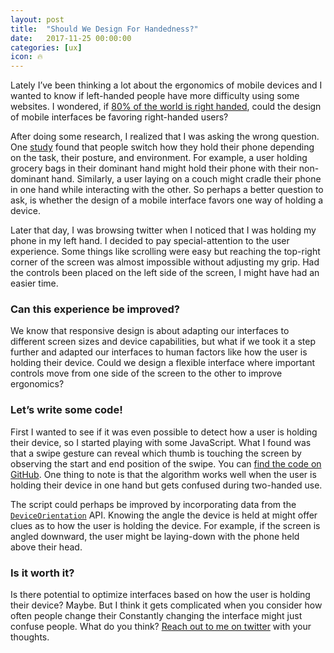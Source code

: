 ```yaml
---
layout: post
title:  "Should We Design For Handedness?"
date:   2017-11-25 00:00:00
categories: [ux]
icon: 🔥
---
```


Lately I’ve been thinking a lot about the ergonomics of mobile devices and I wanted to know if left-handed people have more difficulty using some websites. I wondered, if [80% of the world is right handed](https://www.scientificamerican.com/article/why-are-more-people-right/), could the design of mobile interfaces be favoring right-handed users?

After doing some research, I realized that I was asking the wrong question. One [study](http://www.uxmatters.com/mt/archives/2013/02/how-do-users-really-hold-mobile-devices.php) found that people switch how they hold their phone depending on the task, their posture, and environment. For example, a user holding grocery bags in their dominant hand might hold their phone with their non-dominant hand. Similarly, a user laying on a couch might cradle their phone in one hand while interacting with the other. So perhaps a better question to ask, is whether the design of a mobile interface favors one way of holding a device.

Later that day, I was browsing twitter when I noticed that I was holding my phone in my left hand. I decided to pay special-attention to the user experience. Some things like scrolling were easy but reaching the top-right corner of the screen was almost impossible without adjusting my grip. Had the controls been placed on the left side of the screen, I might have had an easier time.

### Can this experience be improved?

We know that responsive design is about adapting our interfaces to different screen sizes and device capabilities, but what if we took it a step further and adapted our interfaces to human factors like how the user is holding their device. Could we design a flexible interface where important controls move from one side of the screen to the other to improve ergonomics?

### Let’s write some code!

First I wanted to see if it was even possible to detect how a user is holding their device, so I started playing with some JavaScript. What I found was that a swipe gesture can reveal which thumb is touching the screen by observing the start and end position of the swipe. You can [find the code on GitHub](https://github.com/peterhry/digits.js). One thing to note is that the algorithm works well when the user is holding their device in one hand but gets confused during two-handed use.

The script could perhaps be improved by incorporating data from the [`DeviceOrientation`](https://developer.mozilla.org/en-US/docs/Web/Events/deviceorientation) API. Knowing the angle the device is held at might offer clues as to how the user is holding the device. For example, if the screen is angled downward, the user might be laying-down with the phone held above their head.

### Is it worth it?

Is there potential to optimize interfaces based on how the user is holding their device? Maybe. But I think it gets complicated when you consider how often people change their Constantly changing the interface might just confuse people. What do you think? <a href="http://twitter.com/peterhry">Reach out to me on twitter</a> with your thoughts.
